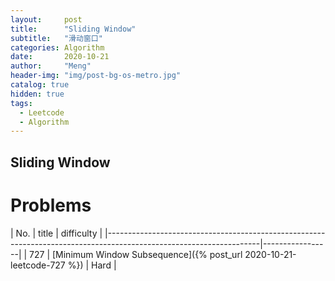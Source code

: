```yaml
---
layout:     post
title:      "Sliding Window"
subtitle:   "滑动窗口"
categories: Algorithm
date:       2020-10-21
author:     "Meng"
header-img: "img/post-bg-os-metro.jpg"
catalog: true
hidden: true
tags:
  - Leetcode
  - Algorithm
---
```


## Sliding Window




# Problems

| No. | title                                                                                                        | difficulty      |
|--------------------------------------------------------------------------------------------------------------------|-----------------|
| 727  | [Minimum Window Subsequence]({% post_url 2020-10-21-leetcode-727 %})                                        | Hard            |
